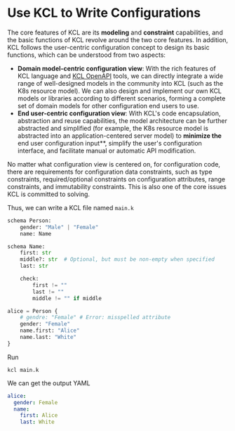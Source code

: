 # Use KCL to Write Configurations

The core features of KCL are its **modeling** and **constraint** capabilities, and the basic functions of KCL revolve around the two core features. In addition, KCL follows the user-centric configuration concept to design its basic functions, which can be understood from two aspects:

- **Domain model-centric configuration view**: With the rich features of KCL language and [KCL OpenAPI](https://kcl-lang.github.io/docs/tools/cli/openapi/quick-start) tools, we can directly integrate a wide range of well-designed models in the community into KCL (such as the K8s resource model). We can also design and implement our own KCL models or libraries according to different scenarios, forming a complete set of domain models for other configuration end users to use.
- **End user-centric configuration view**: With KCL's code encapsulation, abstraction and reuse capabilities, the model architecture can be further abstracted and simplified (for example, the K8s resource model is abstracted into an application-centered server model) to **minimize the** end user configuration input**, simplify the user's configuration interface, and facilitate manual or automatic API modification.

No matter what configuration view is centered on, for configuration code, there are requirements for configuration data constraints, such as type constraints, required/optional constraints on configuration attributes, range constraints, and immutability constraints. This is also one of the core issues KCL is committed to solving.

Thus, we can write a KCL file named `main.k`

```python
schema Person:
    gender: "Male" | "Female"
    name: Name

schema Name:
    first: str
    middle?: str  # Optional, but must be non-empty when specified
    last: str

    check:
        first != ""
        last != ""
        middle != "" if middle

alice = Person {
    # gendre: "Female" # Error: misspelled attribute
    gender: "Female"
    name.first: "Alice"
    name.last: "White"
}
```

Run

```
kcl main.k
```

We can get the output YAML

```yaml
alice:
  gender: Female
  name:
    first: Alice
    last: White
```
